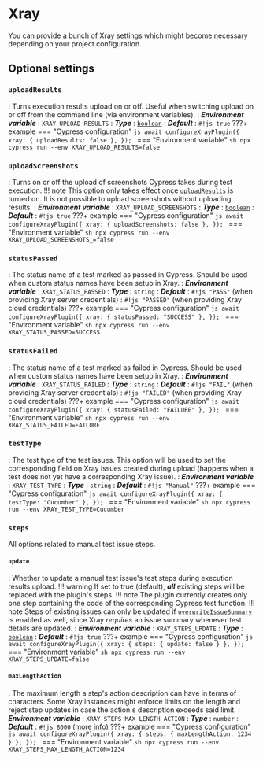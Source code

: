 # Xray

You can provide a bunch of Xray settings which might become necessary depending on your project configuration.

## Optional settings

### `uploadResults`
: Turns execution results upload on or off.
    Useful when switching upload on or off from the command line (via environment variables).
: ***Environment variable***
    : `XRAY_UPLOAD_RESULTS`
: ***Type***
    : [`boolean`](types.md#boolean)
: ***Default***
    : `#!js true`
???+ example
    === "Cypress configuration"
        ```js
        await configureXrayPlugin({
            xray: {
                uploadResults: false
            },
        });
        ```
    === "Environment variable"
        ```sh
        npx cypress run --env XRAY_UPLOAD_RESULTS=false
        ```

### `uploadScreenshots`
: Turns on or off the upload of screenshots Cypress takes during test execution.
    !!! note
        This option only takes effect once [`uploadResults`](#uploadresults) is turned on.
        It is not possible to upload screenshots without uploading results.
: ***Environment variable***
    : `XRAY_UPLOAD_SCREENSHOTS`
: ***Type***
    : [`boolean`](types.md#boolean)
: ***Default***
    : `#!js true`
???+ example
    === "Cypress configuration"
        ```js
        await configureXrayPlugin({
            xray: {
                uploadScreenshots: false
            },
        });
        ```
    === "Environment variable"
        ```sh
        npx cypress run --env XRAY_UPLOAD_SCREENSHOTS_=false
        ```

### `statusPassed`
: The status name of a test marked as passed in Cypress.
    Should be used when custom status names have been setup in Xray.
: ***Environment variable***
    : `XRAY_STATUS_PASSED`
: ***Type***
    : `string`
: ***Default***
    : `#!js "PASS"` (when providing Xray server credentials)
    : `#!js "PASSED"` (when providing Xray cloud credentials)
???+ example
    === "Cypress configuration"
        ```js
        await configureXrayPlugin({
            xray: {
                statusPassed: "SUCCESS"
            },
        });
        ```
    === "Environment variable"
        ```sh
        npx cypress run --env XRAY_STATUS_PASSED=SUCCESS
        ```

### `statusFailed`
: The status name of a test marked as failed in Cypress.
    Should be used when custom status names have been setup in Xray.
: ***Environment variable***
    : `XRAY_STATUS_FAILED`
: ***Type***
    : `string`
: ***Default***
    : `#!js "FAIL"` (when providing Xray server credentials)
    : `#!js "FAILED"` (when providing Xray cloud credentials)
???+ example
    === "Cypress configuration"
        ```js
        await configureXrayPlugin({
            xray: {
                statusFailed: "FAILURE"
            },
        });
        ```
    === "Environment variable"
        ```sh
        npx cypress run --env XRAY_STATUS_FAILED=FAILURE
        ```

### `testType`
: The test type of the test issues.
    This option will be used to set the corresponding field on Xray issues created during upload (happens when a test does not yet have a corresponding Xray issue).
: ***Environment variable***
    : `XRAY_TEST_TYPE`
: ***Type***
    : `string`
: ***Default***
    : `#!js "Manual"`
???+ example
    === "Cypress configuration"
        ```js
        await configureXrayPlugin({
            xray: {
                testType: "Cucumber"
            },
        });
        ```
    === "Environment variable"
        ```sh
        npx cypress run --env XRAY_TEST_TYPE=Cucumber
        ```

### `steps`

All options related to manual test issue steps.

#### `update`
: Whether to update a manual test issue's test steps during execution results upload.
    !!! warning
        If set to true (default), ***all*** existing steps will be replaced with the plugin's steps.
    !!! note
        The plugin currently creates only one step containing the code of the corresponding Cypress test function.
    !!! note
        Steps of existing issues can only be updated if [`overwriteIssueSummary`](./plugin.md#overwriteissuesummary) is enabled as well, since Xray *requires* an issue summary whenever test details are updated.
: ***Environment variable***
    : `XRAY_STEPS_UPDATE`
: ***Type***
    : [`boolean`](types.md#boolean)
: ***Default***
    : `#!js true`
???+ example
    === "Cypress configuration"
        ```js
        await configureXrayPlugin({
            xray: {
                steps: {
                    update: false
                }
            },
        });
        ```
    === "Environment variable"
        ```sh
        npx cypress run --env XRAY_STEPS_UPDATE=false
        ```

#### `maxLengthAction`
: The maximum length a step's action description can have in terms of characters. Some Xray instances might enforce limits on the length and reject step updates in case the action's description exceeds said limit.
: ***Environment variable***
    : `XRAY_STEPS_MAX_LENGTH_ACTION`
: ***Type***
    : `number`
: ***Default***
    : `#!js 8000` ([more info](https://github.com/Qytera-Gmbh/cypress-xray-plugin/issues/50))
???+ example
    === "Cypress configuration"
        ```js
        await configureXrayPlugin({
            xray: {
                steps: {
                    maxLengthAction: 1234
                }
            },
        });
        ```
    === "Environment variable"
        ```sh
        npx cypress run --env XRAY_STEPS_MAX_LENGTH_ACTION=1234
        ```
